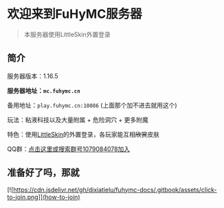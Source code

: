 # 欢迎来到FuHyMC服务器

> 本服务器使用LittleSkin外置登录

## 简介

服务器版本：1.16.5

**服务器地址：`mc.fuhymc.cn`**

备用地址：`play.fuhymc.cn:10086` \(上面那个加不进去就用这个\)

玩法：粘液科技以及大量附属 + 危险洞穴 + 更多附魔

特色：使用[LittleSkin](https://mcskin.littleservice.cn/)的外置登录，各玩家能互相~~欣赏~~皮肤

QQ群：[点击这里或搜索群号1079084078加入](https://jq.qq.com/?_wv=1027&k=bw6B6MKN)

## 准备好了吗，那就

[![https://cdn.jsdelivr.net/gh/dixiatielu/fuhymc-docs/.gitbook/assets/click-to-join.png]](how-to-join)